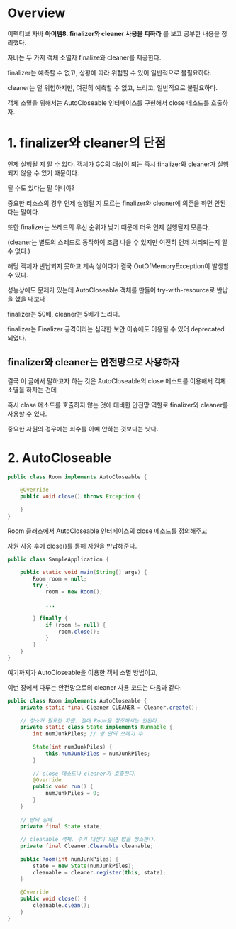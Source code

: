 # Overview

이펙티브 자바 **아이템8. finalizer와 cleaner 사용을 피하라** 를 보고 공부한 내용을 정리했다.

자바는 두 가지 객체 소멸자 finalize와 cleaner를 제공한다.

finalizer는 예측할 수 없고, 상황에 따라 위험할 수 있어 일반적으로 불필요하다.

cleaner는 덜 위험하지만, 여전히 예측할 수 없고, 느리고, 일반적으로 불필요하다.

객체 소멸을 위해서는 AutoCloseable 인터페이스를 구현해서 close 메소드를 호출하자.

# 1. finalizer와 cleaner의 단점

언제 실행될 지 알 수 없다. 객체가 GC의 대상이 되는 즉시 finalizer와 cleaner가 실행되지 않을 수 있기 때문이다.

될 수도 있다는 말 아니야?

중요한 리소스의 경우 언제 실행될 지 모르는 finalizer와 cleaner에 의존을 하면 안된다는 말이다.

또한 finalizer는 쓰레드의 우선 순위가 낮기 때문에 더욱 언제 실행될지 모른다.

(cleaner는 별도의 스레드로 동작하여 조금 나을 수 있지만 여전히 언제 처리되는지 알 수 없다.)

해당 객체가 반납되지 못하고 계속 쌓이다가 결국 OutOfMemoryException이 발생할 수 있다.

성능상에도 문제가 있는데 AutoCloseable 객체를 만들어 try-with-resource로 반납을 했을 때보다

finalizer는 50배, cleaner는 5배가 느리다.

finalizer는 Finalizer 공격이라는 심각한 보안 이슈에도 이용될 수 있어 deprecated 되었다.

## finalizer와 cleaner는 안전망으로 사용하자

결국 이 글에서 말하고자 하는 것은 AutoCloseable의 close 메소드를 이용해서 객체 소멸을 하자는 건데

혹시 close 메소드를 호출하지 않는 것에 대비한 안전망 역할로 finalizer와 cleaner를 사용할 수 있다.

중요한 자원의 경우에는 회수를 아예 안하는 것보다는 낫다.

# 2. AutoCloseable

```java
public class Room implements AutoCloseable {
    
    @Override
    public void close() throws Exception {
        
    }
}
```

Room 클래스에서 AutoCloseable 인터페이스의 close 메소드를 정의해주고

자원 사용 후에 close()를 통해 자원을 반납해준다.

```java
public class SampleApplication {

    public static void main(String[] args) {
        Room room = null;
        try {
            room = new Room();
            
            ...
            
        } finally {
            if (room != null) {
                room.close();
            }
        }
    }
}
```

여기까지가 AutoCloseable을 이용한 객체 소멸 방법이고,

이번 장에서 다루는 안전망으로의 cleaner 사용 코드는 다음과 같다.

```java
public class Room implements AutoCloseable {
    private static final Cleaner CLEANER = Cleaner.create();
    
    // 청소가 필요한 자원. 절대 Room을 참조해서는 안된다.
    private static class State implements Runnable {
        int numJunkPiles; // 방 안의 쓰레기 수
        
        State(int numJunkPiles) {
            this.numJunkPiles = numJunkPiles;
        }
        
        // close 메소드나 cleaner가 호출한다.
        @Override
        public void run() {
            numJunkPiles = 0;
        }
    }
    
    // 방의 상태
    private final State state;
    
    // cleanable 객체. 수거 대상이 되면 방을 청소한다.
    private final Cleaner.Cleanable cleanable;
    
    public Room(int numJunkPiles) {
        state = new State(numJunkPiles);
        cleanable = cleaner.register(this, state);
    }
    
    @Override
    public void close() {
        cleanable.clean();
    }
}
```
